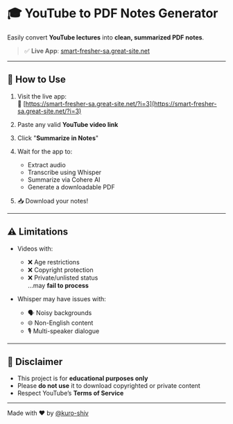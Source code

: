 # 🎓 YouTube to PDF Notes Generator

Easily convert **YouTube lectures** into **clean, summarized PDF notes**.

> ✅ **Live App**: [smart-fresher-sa.great-site.net](https://smart-fresher-sa.great-site.net/?i=3)

---

## 🚀 How to Use

1. Visit the live app:  
   🔗 [https://smart-fresher-sa.great-site.net/?i=3](https://smart-fresher-sa.great-site.net/?i=3)

2. Paste any valid **YouTube video link**

3. Click "**Summarize in Notes**"

4. Wait for the app to:
   - Extract audio
   - Transcribe using Whisper
   - Summarize via Cohere AI
   - Generate a downloadable PDF

5. 📥 Download your notes!

---

## ⚠️ Limitations

- Videos with:
  - ❌ Age restrictions  
  - ❌ Copyright protection  
  - ❌ Private/unlisted status  
  ...may **fail to process**

- Whisper may have issues with:
  - 🗣️ Noisy backgrounds  
  - 🌐 Non-English content  
  - 🎙️ Multi-speaker dialogue

---

## 🙏 Disclaimer

- This project is for **educational purposes only**
- Please **do not use** it to download copyrighted or private content
- Respect YouTube’s **Terms of Service**

---

Made with ❤️ by [@kuro-shiv](https://github.com/kuro-shiv)
